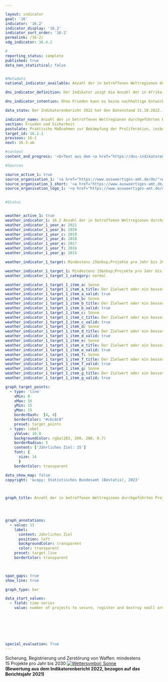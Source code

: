 ```yaml
---

layout: indicator    
goal: '16'    
indicator: '16.2'    
indicator_display: '16.2'    
indicator_sort_order: '16-2'    
permalink: /16-2/    
sdg_indicator: 16.4.2    

#
reporting_status: complete    
published: true    
data_non_statistical: false    


#Metadata    
national_indicator_available: Anzahl der in betroffenen Weltregionen durchgeführten Projekte zur Sicherung, Registrierung und Zerstörung von Kleinwaffen und leichten Waffen durch Deutschland    

dns_indicator_definition: Der Indikator zeigt die Anzahl der in Afrika, Ost- und Südosteuropa, Lateinamerika und Asien mit deutscher finanzieller Unterstützung durchgeführten Projekte zur Sicherung, Registrierung und Zerstörung von Kleinwaffen und leichten Waffen. Nicht enthalten sind Projekte, die über Fonds internationaler Organisationen finanziert werden, die von Deutschland finanziell unterstützt werden.    

dns_indicator_intention: Ohne Frieden kann es keine nachhaltige Entwicklung geben und ohne nachhaltige Entwicklung keinen Frieden&nbsp;–&nbsp;dies betont die Agenda 2030&nbsp;für nachhaltige Entwicklung in ihrer Präambel. Mit den vom Indikator erfassten Maßnahmen leistet Deutschland in einem konkreten Teilbereich einen Beitrag zur Friedenssicherung. Ziel ist, dass jährlich mindestens 15&nbsp;Projekte zur Sicherung, Registrierung und Zerstörung von Kleinwaffen und leichten Waffen durch Deutschland durchgeführt werden.    

data_state: Der Indikatorenbericht 2022 hat den Datenstand 31.10.2022. Die Daten auf dieser Plattform werden regelmäßig aktualisiert, sodass online aktuellere Daten verfügbar sein können als im <a href="https://dns-indikatoren.de/facts_publications/">Indikatorenbericht 2022</a> veröffentlicht.    

indicator_name: Anzahl der in betroffenen Weltregionen durchgeführten Projekte zur Sicherung, Registrierung und Zerstörung von Kleinwaffen und leichten Waffen durch Deutschland    
section: Frieden und Sicherheit    
postulate: Praktische Maßnahmen zur Bekämpfung der Proliferation, insbesondere von Kleinwaffen, ergreifen    
target_id: 16.2.1    
previous: 16-1    
next: 16-3-ab    

#content     
content_and_progress: '<b>Text aus dem <a href="https://dns-indikatoren.de/facts_publications/">Indikatorenbericht 2022&nbsp;</a></b><br><br>Die Daten der hier dargestellten Zeitreihe stammen vom Auswärtigen Amt (<abbr title="Auswärtigen Amt" tabindex="0">AA</abbr>); die Projekte sind jedoch nicht ausschließlich durch das <abbr title="Auswärtigen Amt" tabindex="0">AA</abbr> finanziert. Vom Volumen und Inhalt unterscheiden sich die gezählten Projekte erheblich. Projekte mit Laufzeiten von mehr als einem Jahr werden dabei mehrfach ausgewiesen. Zudem sagt die Anzahl der durchgeführten Projekte nichts über deren Erfolg aus. Somit ist eine richtungssichere Interpretation in Hinblick auf Umfang und Erfolg der Maßnahmen schwierig.<br><br>Nach der aktuellen Auswertung stieg die Anzahl der jährlich durchgeführten Projekte von acht im Jahr 2006&nbsp;auf 38&nbsp;im Jahr 2021. Das Ziel von mindestens 15&nbsp;Projekten jährlich wurde im Jahr 2012&nbsp;erstmals erfüllt. Mit Ausnahme des Jahres 2013&nbsp;wurde das Ziel auch in den Folgejahren erreicht oder sogar übertroffen. Die regionalen Schwerpunkte des deutschen Engagements lagen in Nord-, West- und Ostafrika, dem westlichen Balkan und der Ukraine. Weitere Projekte wurden in Lateinamerika und der Karibik unterstützt.<br><br>Im jährlichen Jahresabrüstungsbericht der Bundesregierung werden Projekte mit der Zielsetzung „Kontrolle von Kleinwaffen und leichten Waffen“ sowie deren Finanzierung aufgelistet. Ihre Anzahl weicht bis einschließlich 2018&nbsp;von den zum Indikator gemeldeten Zahlen ab. Ein Grund hierfür kann in der Schwerpunktsetzung der Projekte liegen.<br><br>Die Organisation für wirtschaftliche Zusammenarbeit und Entwicklung (<abbr title="Organisation for Economic Co-operation and Development (Organisation für wirtschaftliche Zusammenarbeit und Entwicklung)" tabindex="0">OECD</abbr>) veröffentlicht ebenfalls ausführliche Zahlen zu Projekten zur „Wiedereingliederung; Bekämpfung von Handfeuerwaffen und leichten Waffen“ (Förderbereichsschlüssel: 15240). Würde dem Indikator die Anzahl der Projekte nach dem genannten <abbr title="Organisation for Economic Co-operation and Development (Organisation für wirtschaftliche Zusammenarbeit und Entwicklung)" tabindex="0">OECD</abbr>-Förderbereichsschlüssel zugrunde gelegt, so wäre das gesetzte Ziel von jährlich mindestens 15&nbsp;Projekten im Jahr 2006&nbsp;sowie seit 2016&nbsp;erreicht worden. Im Jahr 2020&nbsp;waren 25&nbsp;Projekte schwerpunktmäßig dem Förderbereichsschlüssel 15240&nbsp;zugeordnet. Davon wurden 19&nbsp;durch das <abbr title="Auswärtigen Amt" tabindex="0">AA</abbr> und sechs vom Bundesministerium der Finanzen (<abbr title="Bundesministerium der Finanzen" tabindex="0">BMF</abbr>) finanziert. Die Projekte umfassen jedoch auch Maßnahmen wie die Wiedereingliederung von ehemaligen Kämpferinnen und Kämpfern bewaffneter Gruppen in das gesellschaftliche Leben. Ohne diese Wiedereingliederungsmaßnahmen fiele die Anzahl der Projekte, die ausschließlich oder überwiegend der Bekämpfung von Handfeuerwaffen und leichten Waffen dienen, geringer aus.'        

#Sources    

source_active_1: true
source_organisation_1: '<a href="https://www.auswaertiges-amt.de/de/">Auswärtiges Amt</a>'
source_organisation_1_short: '<a href="https://www.auswaertiges-amt.de/de/" target="_blank">Auswärtiges Amt</a>'
source_organisation_logo_1: '<a href="https://www.auswaertiges-amt.de/de/" target="_blank"><img src="www.dnsTestEnvironment.github.io/dns-indicators/public/OrgImgDe/aa.png" alt="Auswärtiges Amt" title=" Klicken Sie hier um zur Homepage der Organisation Auswärtiges Amt zu gelangen." style="height:60px; width:148px; border: transparent"/></a>'
    

#Status    


weather_active_1: true
weather_indicator_1: 16.2 Anzahl der in betroffenen Weltregionen durchgeführten Projekte zur Sicherung, Registrierung und Zerstörung von Kleinwaffen und leichten Waffen durch Deutschland
weather_indicator_1_year_a: 2021
weather_indicator_1_year_b: 2020
weather_indicator_1_year_c: 2019
weather_indicator_1_year_d: 2018
weather_indicator_1_year_e: 2017
weather_indicator_1_year_f: 2016
weather_indicator_1_year_g: 2015

weather_indicator_1_target: Mindestens 15&nbsp;Projekte pro Jahr bis 2030

weather_indicator_1_target_1: Mindestens 15&nbsp;Projekte pro Jahr bis 2030
weather_indicator_1_target_1_category: normal

weather_indicator_1_target_1_item_a: Sonne
weather_indicator_1_target_1_item_a_title: Der Zielwert oder ein besserer Wert wurde in 2021 erreicht und die durchschnittliche Veränderung deutete nicht in Richtung einer Verschlechterung.
weather_indicator_1_target_1_item_a_valid: true
weather_indicator_1_target_1_item_b: Sonne
weather_indicator_1_target_1_item_b_title: Der Zielwert oder ein besserer Wert wurde in 2020 erreicht und die durchschnittliche Veränderung deutete nicht in Richtung einer Verschlechterung.
weather_indicator_1_target_1_item_b_valid: true
weather_indicator_1_target_1_item_c: Sonne
weather_indicator_1_target_1_item_c_title: Der Zielwert oder ein besserer Wert wurde in 2019 erreicht und die durchschnittliche Veränderung deutete nicht in Richtung einer Verschlechterung.
weather_indicator_1_target_1_item_c_valid: true
weather_indicator_1_target_1_item_d: Sonne
weather_indicator_1_target_1_item_d_title: Der Zielwert oder ein besserer Wert wurde in 2018 erreicht und die durchschnittliche Veränderung deutete nicht in Richtung einer Verschlechterung.
weather_indicator_1_target_1_item_d_valid: true
weather_indicator_1_target_1_item_e: Sonne
weather_indicator_1_target_1_item_e_title: Der Zielwert oder ein besserer Wert wurde in 2017 erreicht und die durchschnittliche Veränderung deutete nicht in Richtung einer Verschlechterung.
weather_indicator_1_target_1_item_e_valid: true
weather_indicator_1_target_1_item_f: Sonne
weather_indicator_1_target_1_item_f_title: Der Zielwert oder ein besserer Wert wurde in 2016 erreicht und die durchschnittliche Veränderung deutete nicht in Richtung einer Verschlechterung.
weather_indicator_1_target_1_item_f_valid: true
weather_indicator_1_target_1_item_g: Sonne
weather_indicator_1_target_1_item_g_title: Der Zielwert oder ein besserer Wert wurde in 2015 erreicht und die durchschnittliche Veränderung deutete nicht in Richtung einer Verschlechterung.
weather_indicator_1_target_1_item_g_valid: true    

graph_target_points:
  - type: 'line'
    xMin: 0
    xMax: 16
    yMin: 15
    yMax: 15
    borderDash:  [4, 4]
    borderColor: "#cbc8c8"
    preset: target_points
  - type: label
    yValue: 18.0
    backgroundColor: rgba(203, 200, 200, 0.7)
    borderRadius: 5
    content: ['Jährliches Ziel: 15']
    font: {
      size: 14
      }
    borderColor: transparent    

data_show_map: false    
copyright: '&copy; Statistisches Bundesamt (Destatis), 2023'    

    

graph_title: Anzahl der in betroffenen Weltregionen durchgeführten Projekte zur Sicherung, Registrierung und Zerstörung von Kleinwaffen und leichten Waffen durch Deutschland    

    


graph_annotations:
  - value: 15
    label:
      content: Jährliches Ziel
      position: left
      backgroundColor: transparent
      color: transparent
    preset: target_line
    borderColor: transparent    

    

span_gaps: true    
show_line: true    

graph_type: bar    

data_start_values: 
  - field: time series
    value: number of projects to secure, register and destroy small arms and light weapons carried out by germany in affected regions of the world    

    

    

                

special_evaluation: True    
---
```



<div>
  <div class="my-header">
    <label class="default">Sicherung, Registrierung und Zerstörung von Waffen: mindestens 15&nbsp;Projekte pro Jahr bis 2030
      <a href="www.dnsTestEnvironment.github.io/dns-indicators/status"><img src="https://g205sdgs.github.io/sdg-indicators/public/Wettersymbole/Sonne.png" title="Der Zielwert oder ein besserer Wert wurde in 2021 erreicht und die durchschnittliche Veränderung deutete nicht in Richtung einer Verschlechterung." alt="Wettersymbol: Sonne"/>
      </a>
    </label>
  </div>
</div>
<div class="my-header-note">
  <label class="default"><b>(Bewertung aus dem Indikatorenbericht 2022, bezogen auf das Berichtsjahr 2021)
  </b></label>
</div>